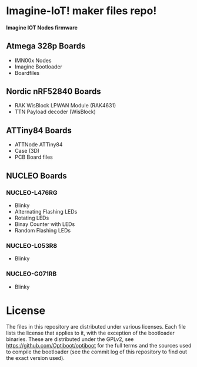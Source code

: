 Imagine-IoT! maker files repo!
=======================================

#### Imagine IOT Nodes firmware

## Atmega 328p Boards
* IMN00x Nodes
* Imagine Bootloader
* Boardfiles

## Nordic nRF52840 Boards
* RAK WisBlock LPWAN Module (RAK4631)
* TTN Payload decoder (WisBlock)

## ATTiny84 Boards
* ATTNode ATTiny84
* Case (3D)
* PCB Board files

## NUCLEO Boards
### NUCLEO-L476RG
* Blinky
* Alternating Flashing LEDs
* Rotating LEDs
* Binay Counter with LEDs
* Random Flashing LEDs

### NUCLEO-L053R8
* Blinky

### NUCLEO-G071RB
* Blinky
 
License
=======
The files in this repository are distributed under various licenses.
Each file lists the license that applies to it, with the exception of
the bootloader binaries. These are distributed under the GPLv2, see
https://github.com/Optiboot/optiboot for the full terms and the sources
used to compile the bootloader (see the commit log of this repository to
find out the exact version used).